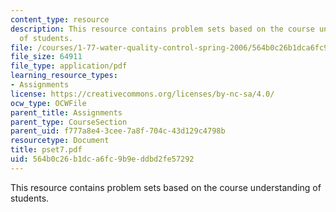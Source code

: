 ```yaml
---
content_type: resource
description: This resource contains problem sets based on the course understanding
  of students.
file: /courses/1-77-water-quality-control-spring-2006/564b0c26b1dca6fc9b9eddbd2fe57292_pset7.pdf
file_size: 64911
file_type: application/pdf
learning_resource_types:
- Assignments
license: https://creativecommons.org/licenses/by-nc-sa/4.0/
ocw_type: OCWFile
parent_title: Assignments
parent_type: CourseSection
parent_uid: f777a8e4-3cee-7a8f-704c-43d129c4798b
resourcetype: Document
title: pset7.pdf
uid: 564b0c26-b1dc-a6fc-9b9e-ddbd2fe57292
---
```

This resource contains problem sets based on the course understanding of students.